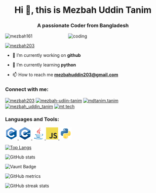 
<h1 align="center">Hi 👋, this is Mezbah Uddin Tanim</h1>
<h3 align="center">A passionate Coder from Bangladesh</h3>

<img align="right" alt="coding" width="300" src="https://th.bing.com/th/id/OIP.iz36BMvdF7uKHxbB5a6RgAHaHa?pid=ImgDet&w=185&h=185&c=7&dpr=1.1">
<p align="left"> <img src="https://komarev.com/ghpvc/?username=mezbah161&label=Profile%20views&color=0e75b6&style=flat" alt="mezbah161" /> </p>

<p align="left"> <a href="https://twitter.com/mezbah203" target="blank"><img src="https://img.shields.io/twitter/follow/mezbah203?logo=twitter&style=for-the-badge" alt="mezbah203" /></a> </p>

- 🔭 I’m currently working on **github**

- 🌱 I’m currently learning **python**

- 📫 How to reach me **mezbahuddin203@gmail.com**

<h3 align="left">Connect with me:</h3>
<p align="left">
<a href="https://twitter.com/mezbah203" target="blank"><img align="center" src="https://raw.githubusercontent.com/rahuldkjain/github-profile-readme-generator/master/src/images/icons/Social/twitter.svg" alt="mezbah203" height="30" width="40" /></a>
<a href="https://linkedin.com/in/mezbah-udiin-tanim" target="blank"><img align="center" src="https://raw.githubusercontent.com/rahuldkjain/github-profile-readme-generator/master/src/images/icons/Social/linked-in-alt.svg" alt="mezbah-udiin-tanim" height="30" width="40" /></a>
<a href="https://fb.com/mdtanim.tanim" target="blank"><img align="center" src="https://raw.githubusercontent.com/rahuldkjain/github-profile-readme-generator/master/src/images/icons/Social/facebook.svg" alt="mdtanim.tanim" height="30" width="40" /></a>
<a href="https://instagram.com/mezbah_uddin_tanim" target="blank"><img align="center" src="https://raw.githubusercontent.com/rahuldkjain/github-profile-readme-generator/master/src/images/icons/Social/instagram.svg" alt="mezbah_uddin_tanim" height="30" width="40" /></a>
<a href="https://www.youtube.com/c/mt tech" target="blank"><img align="center" src="https://raw.githubusercontent.com/rahuldkjain/github-profile-readme-generator/master/src/images/icons/Social/youtube.svg" alt="mt tech" height="30" width="40" /></a>
</p>

<h3 align="left">Languages and Tools:</h3>
<p align="left"> <a href="https://www.cprogramming.com/" target="_blank" rel="noreferrer"> <img src="https://raw.githubusercontent.com/devicons/devicon/master/icons/c/c-original.svg" alt="c" width="40" height="40"/> </a> <a href="https://www.w3schools.com/cpp/" target="_blank" rel="noreferrer"> <img src="https://raw.githubusercontent.com/devicons/devicon/master/icons/cplusplus/cplusplus-original.svg" alt="cplusplus" width="40" height="40"/> </a> <a href="https://www.java.com" target="_blank" rel="noreferrer"> <img src="https://raw.githubusercontent.com/devicons/devicon/master/icons/java/java-original.svg" alt="java" width="40" height="40"/> </a> <a href="https://developer.mozilla.org/en-US/docs/Web/JavaScript" target="_blank" rel="noreferrer"> <img src="https://raw.githubusercontent.com/devicons/devicon/master/icons/javascript/javascript-original.svg" alt="javascript" width="40" height="40"/> </a> <a href="https://www.python.org" target="_blank" rel="noreferrer"> <img src="https://raw.githubusercontent.com/devicons/devicon/master/icons/python/python-original.svg" alt="python" width="40" height="40"/> </a> </p>

[![Top Langs](https://github-readme-stats.vercel.app/api/top-langs/?username=ererer)](https://github.com/anuraghazra/github-readme-stats)

![GitHub stats](https://github-readme-stats.vercel.app/api?username=ererer&show_icons=true)  

![Vaunt Badge](https://api.vaunt.dev/v1/github/entities/ererer/contributions?format=svg&private=false)  

![GitHub metrics](https://metrics.lecoq.io/ererer)  

![GitHub streak stats](https://streak-stats.demolab.com/?user=ererer)  


